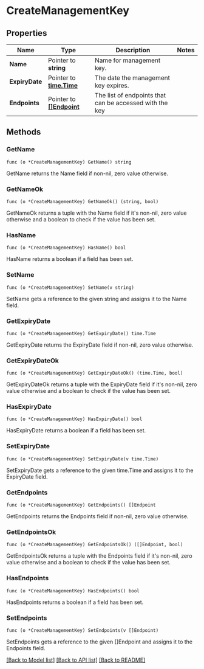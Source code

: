 # CreateManagementKey

## Properties

Name | Type | Description | Notes
------------ | ------------- | ------------- | -------------
**Name** | Pointer to **string** | Name for management key. | 
**ExpiryDate** | Pointer to [**time.Time**](time.Time.md) | The date the management key expires. | 
**Endpoints** | Pointer to [**[]Endpoint**](Endpoint.md) | The list of endpoints that can be accessed with the key | 

## Methods

### GetName

`func (o *CreateManagementKey) GetName() string`

GetName returns the Name field if non-nil, zero value otherwise.

### GetNameOk

`func (o *CreateManagementKey) GetNameOk() (string, bool)`

GetNameOk returns a tuple with the Name field if it's non-nil, zero value otherwise
and a boolean to check if the value has been set.

### HasName

`func (o *CreateManagementKey) HasName() bool`

HasName returns a boolean if a field has been set.

### SetName

`func (o *CreateManagementKey) SetName(v string)`

SetName gets a reference to the given string and assigns it to the Name field.

### GetExpiryDate

`func (o *CreateManagementKey) GetExpiryDate() time.Time`

GetExpiryDate returns the ExpiryDate field if non-nil, zero value otherwise.

### GetExpiryDateOk

`func (o *CreateManagementKey) GetExpiryDateOk() (time.Time, bool)`

GetExpiryDateOk returns a tuple with the ExpiryDate field if it's non-nil, zero value otherwise
and a boolean to check if the value has been set.

### HasExpiryDate

`func (o *CreateManagementKey) HasExpiryDate() bool`

HasExpiryDate returns a boolean if a field has been set.

### SetExpiryDate

`func (o *CreateManagementKey) SetExpiryDate(v time.Time)`

SetExpiryDate gets a reference to the given time.Time and assigns it to the ExpiryDate field.

### GetEndpoints

`func (o *CreateManagementKey) GetEndpoints() []Endpoint`

GetEndpoints returns the Endpoints field if non-nil, zero value otherwise.

### GetEndpointsOk

`func (o *CreateManagementKey) GetEndpointsOk() ([]Endpoint, bool)`

GetEndpointsOk returns a tuple with the Endpoints field if it's non-nil, zero value otherwise
and a boolean to check if the value has been set.

### HasEndpoints

`func (o *CreateManagementKey) HasEndpoints() bool`

HasEndpoints returns a boolean if a field has been set.

### SetEndpoints

`func (o *CreateManagementKey) SetEndpoints(v []Endpoint)`

SetEndpoints gets a reference to the given []Endpoint and assigns it to the Endpoints field.


[[Back to Model list]](../README.md#documentation-for-models) [[Back to API list]](../README.md#documentation-for-api-endpoints) [[Back to README]](../README.md)



